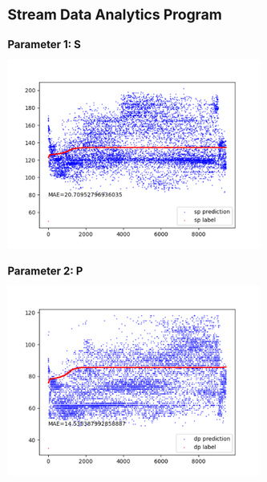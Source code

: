 # Stream Data Analytics Program

## Parameter 1: S
![alt text](sp.png)

## Parameter 2: P
![alt text](dp.png)
